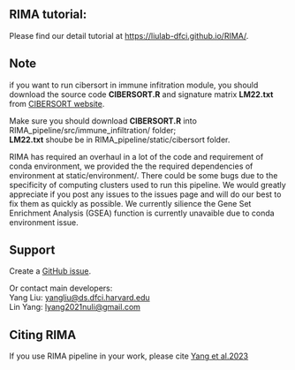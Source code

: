 ## RIMA tutorial:  
Please find our detail tutorial at https://liulab-dfci.github.io/RIMA/.

## Note
if you want to run cibersort in immune infitration module, you should download the source code **CIBERSORT.R** and signature matrix **LM22.txt** from [CIBERSORT website](https://cibersort.stanford.edu).

Make sure you should download **CIBERSORT.R** into RIMA_pipeline/src/immune_infiltration/ folder;\
**LM22.txt** shoube be in RIMA_pipeline/static/cibersort folder.

RIMA has required an overhaul in a lot of the code and requirement of conda environment, we provided the the required dependencies of environment at static/environment/. There could be some bugs due to the specificity of computing clusters used to run this pipeline. We would greatly appreciate if you post any issues to the issues page and will do our best to fix them as quickly as possible. We currently silience the Gene Set Enrichment Analysis (GSEA) function is currently unavaible due to conda environment issue.

## Support 
Create a [GitHub issue](https://github.com/liulab-dfci/RIMA_pipeline/issues).

Or contact main developers:\
Yang Liu: yangliu@ds.dfci.harvard.edu\
Lin Yang: lyang2021nuli@gmail.com 

## Citing RIMA  
If you use RIMA pipeline in your work, please cite [Yang et al.2023](https://www.nature.com/articles/s41596-023-00841-8)
